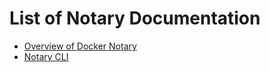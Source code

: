 <!--[metadata]>
+++
title = "Docker Notary"
description = "List of Notary Documentation"
keywords = ["docker, notary, trust, image, signing, repository, tuf"]
[menu.main]
identifier="mn_notary"
parent="mn_docker_hub"
weight=4
+++
<![end-metadata]-->

# List of Notary Documentation

* [Overview of Docker Notary](overview.md)
* [Notary CLI](cli.md)
